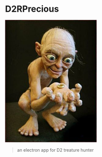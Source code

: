 # D2RPrecious

![MyPrecious](resources/assets/MyPrecious.jpeg)

> an electron app for D2 treature hunter